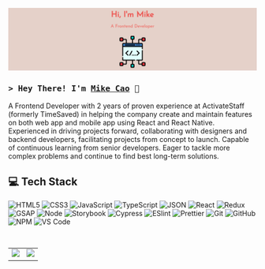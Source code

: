 [![Mike Cao Banner](https://github.com/ChengjunCao/ChengjunCao/blob/main/Profile%20Banner.png)](https://mikecao.dev/)

<h3>
  <samp>&gt; Hey There! I'm
    <b><a target="_blank" href="https://www.linkedin.com/in/chengjuncao/">Mike Cao</a></b> 🚀
  </samp>
</h3>
<p>A Frontend Developer with 2 years of proven experience at ActivateStaff (formerly TimeSaved) in helping the company create and maintain features on both web app and mobile app using React and React Native. Experienced in driving projects forward, collaborating with designers and backend developers, facilitating projects from concept to launch. Capable of continuous learning from senior developers. Eager to tackle more complex problems and continue to find best long-term solutions.</p>

## 💻 Tech Stack
![HTML5](https://img.shields.io/badge/-HTML5-%23E44D27?style=flat-square&logo=html5&logoColor=%23ffffff) 
![CSS3](https://img.shields.io/badge/-CSS3-%231572B6?style=flat-square&logo=css3) 
![JavaScript](https://img.shields.io/badge/-JavaScript-%23F7DF1C?style=flat-square&logo=javascript&logoColor=%23ffffff) 
![TypeScript](https://img.shields.io/badge/-TypeScript-%233178C6?style=flat-square&logo=typescript&logoColor=%23ffffff) 
![JSON](https://img.shields.io/badge/-JSON-%23000000?style=flat-square&logo=json)
![React](https://img.shields.io/badge/-React-%2361DAFB?style=flat-square&logo=react&logoColor=%23ffffff) 
![Redux](https://img.shields.io/badge/-Redux-%23764ABC?style=flat-square&logo=redux) 
![GSAP](https://img.shields.io/badge/-GSAP-%2388CE02?style=flat-square&logo=greensock&logoColor=%23ffffff) 
![Node](https://img.shields.io/badge/-Node-%23339933?style=flat-square&logo=node.js&logoColor=%23ffffff) 
![Storybook](https://img.shields.io/badge/-Storybook-%23FF4785?style=flat-square&logo=storybook&logoColor=%23ffffff) 
![Cypress](https://img.shields.io/badge/-Cypress-%2317202C?style=flat-square&logo=cypress) 
![ESlint](https://img.shields.io/badge/-ESLint-%234B32C3?style=flat-square&logo=eslint) 
![Prettier](https://img.shields.io/badge/-Prettier-%23F7B93E?style=flat-square&logo=prettier&logoColor=%23ffffff) 
![Git](https://img.shields.io/badge/-Git-%23F05032?style=flat-square&logo=git&logoColor=%23ffffff) 
![GitHub](https://img.shields.io/badge/-GitHub-%23181717?style=flat-square&logo=github) 
![NPM](https://img.shields.io/badge/-NPM-%23CB3837?style=flat-square&logo=npm) 
![VS Code](https://img.shields.io/badge/-VSCode-%23007ACC?style=flat-square&logo=visual-studio-code)

<br/>
<table align="center">
  <row>
    <td>
      <img height='200' src='https://github-readme-stats.vercel.app/api/top-langs/?username=ChengjunCao&layout=compact&theme=synthwave'>
    </td>
    <td>
      <img height='200' src='https://github-readme-stats.vercel.app/api?username=ChengjunCao&count_private=true&show_icons=true&include_all_commits=true&theme=synthwave'>
    </td>
  </row>
</table>   
